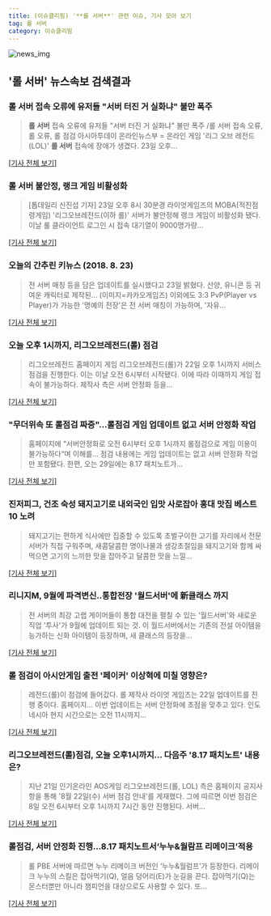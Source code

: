 ```yaml
---
title: (이슈클리핑) '**롤 서버**' 관련 이슈, 기사 모아 보기
tag: 롤 서버
category: 이슈클리핑
---
```

![news_img](https://user-images.githubusercontent.com/42597476/44507050-1206f400-a6e4-11e8-8d98-7ffbfebb353f.png)

## **'**롤 서버**'** 뉴스속보 검색결과
### **롤 서버** 접속 오류에 유저들 "서버 터진 거 실화냐" 불만 폭주

>**롤 서버** 접속 오류에 유저들 "서버 터진 거 실화냐" 불만 폭주 /롤 서버 접속 오류, 롤 오류, 롤 점검 아시아투데이 온라인뉴스부 = 온라인 게임 '리그 오브 레전드(LOL)' **롤 서버** 접속에 장애가 생겼다. 23일 오후...

[[기사 전체 보기]](http://www.asiatoday.co.kr/view.php?key=20180823002045487)

### **롤 서버** 불안정, 랭크 게임 비활성화

>[톱데일리 신진섭 기자] 23일 오후 8시 30분경 라이엇게임즈의 MOBA(적진점령게임) '리그오브레전드(이하 롤)' 서버가 불안정해 랭크 게임이 비활성화 됐다. 이날 롤 클라이언트 로그인 시 접속 대기열이 9000명가량...

[[기사 전체 보기]](http://www.topdaily.kr/news/articleView.html?idxno=54889)

### 오늘의 간추린 키뉴스 (2018. 8. 23)

>전 서버 매칭 등을 담은 업데이트를 실시했다고 23일 밝혔다. 산양, 유니콘 등 귀여운 캐릭터로 제작된... (이미지=카카오게임즈) 이외에도 3:3 PvP(Player vs Player)가 가능한 '명예의 전장'은 전 서버 매칭이 가능하며, '자유...

[[기사 전체 보기]](http://www.kinews.net/news/articleView.html?idxno=202254)

### 오늘 오후 1시까지, 리그오브레전드(롤) 점검

>리그오브레전드 홈페이지 게임 리그오브레전드(롤)가 22일 오후 1시까지 서비스 점검을 진행한다. 이는 이날 오전 6시부터 시작됐다. 이에 따라 이때까지 게임 접속이 불가능하다. 제작사 측은 서버 안정화 등을...

[[기사 전체 보기]](http://news.imaeil.com/Shopping/2018082206475774659)

### "무더위속 또 롤점검 짜증"...롤점검 게임 업데이트 없고 서버 안정화 작업

>홈페이지에 “서버안정화로 오전 6시부터 오후 1시까지 롤점검으로 게임 이용이 불가능하다“며 이해를... 점검 내용에는 게임 업데이트는 없고 서버 안정화 작업만 포함됐다. 한편, 오는 29일에는 8.17 패치노트가...

[[기사 전체 보기]](http://www.g-enews.com/ko-kr/news/article/news_all/2018082206425714744e4869c120_1/article.html)

### 진저피그, 건조 숙성 돼지고기로 내외국인 입맛 사로잡아 홍대 맛집 베스트10 노려

>돼지고기는 편하게 식사에만 집중할 수 있도록 초벌구이한 고기를 자리에서 전문 서버가 직접 구워주며, 새콤달콤한 명이나물과 생강초절임을 돼지고기와 함께 싸 먹으면 고기의 느끼한 맛을 잡아주고 달콤한 맛을 느낄...

[[기사 전체 보기]](http://www.polinews.co.kr/news/article.html?no=365286)

### 리니지M, 9월에 파격변신..통합전장 '월드서버'에 新클래스 까지

>전 서버의 최강 고랩 게이머들이 통합 대전을 펼칠 수 있는 '월드서버'와 새로운 직업 '투사'가 9월에 업데이트 되는 것. 이 월드서버에서는 기존의 전설 아이템을 능가하는 신화 아이템이 등장하며, 새 클래스의 등장을...

[[기사 전체 보기]](http://game.donga.com/90016/)

### 롤 점검이 아시안게임 출전 '페이커' 이상혁에 미칠 영향은?

>레전드(롤)이 점검에 들어갔다. 롤 제작사 라이엇 게임즈는 22일 업데이트를 진행 중이다.  홈페이지... 이번 업데이트는 서버 안정화에 초점을 맞추고 있다.  인도네시아 현지 시간으로는 오전 11시까지...

[[기사 전체 보기]](http://www.sportsq.co.kr/news/articleView.html?idxno=299562)

### 리그오브레전드(롤)점검, 오늘 오후1시까지… 다음주 '8.17 패치노트' 내용은?

>지난 21일 인기온라인 AOS게임 리그오브레전드(롤, LOL) 측은 홈페이지 공지사항을 통해 '8월 22일(수) 서버 점검 안내'를 게재했다.   그에 따르면 이번 점검은 8일 오전 6시부터 오후 1시까지 7시간 동안 진행된다. 서버...

[[기사 전체 보기]](http://www.kyeongin.com/main/view.php?key=20180822000658291)

### 롤점검, 서버 안정화 진행...8.17 패치노트서‘누누&월람프 리메이크’적용

>롤 PBE 서버에 따르면 누누 리메이크 버전인 ‘누누&월럼프’가 등장한다. 리메이크 누누의 스킬은 잡아먹기(Q), 얼음 덩어리(E)가 눈길을 끈다. 잡아먹기(Q)는 몬스터뿐만 아니라 챔피언을 대상으로도 사용할 수 있다. 또...

[[기사 전체 보기]](http://www.kookje.co.kr/news2011/asp/newsbody.asp?code=0700&key=20180822.99099009727)


